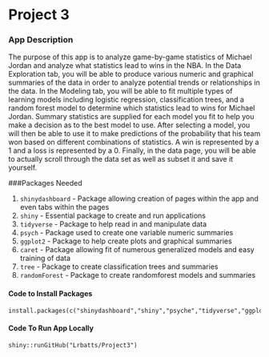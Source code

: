 # Project 3

### App Description
The purpose of this app is to analyze game-by-game statistics of Michael Jordan and analyze what statistics lead to wins in the NBA. In the Data Exploration tab, you will be able to produce various numeric and graphical summaries of the data in order to analyze potential trends or relationships in the data. In the Modeling tab, you will be able to fit multiple types of learning models including logistic regression, classification trees, and a random forest model to determine which statistics lead to wins for Michael Jordan. Summary statistics are supplied for each model you fit to help you make a decision as to the best model to use. After selecting a model, you will then be able to use it to make predictions of the probability that his team won based on different combinations of statistics. A win is represented by a 1 and a loss is represented by a 0. Finally, in the data page, you will be able to actually scroll through the data set as well as subset it and save it yourself.

###Packages Needed
1. `shinydashboard` - Package allowing creation of pages within the app and even tabs within the pages
2. `shiny` - Essential package to create and run applications
3. `tidyverse` - Package to help read in and manipulate data
4. `psych` - Package used to create one variable numeric summaries
5. `ggplot2` - Package to help create plots and graphical summaries
6. `caret` - Package allowing fit of numerous generalized models and easy training of data
7. `tree` - Package to create classification trees and summaries
8. `randomForest` - Package to create randomforest models and summaries

#### Code to Install Packages
```{r install, eval=FALSE}
install.packages(c("shinydashboard","shiny","psyche","tidyverse","ggplot2","caret","tree","randomForest"))
```

#### Code To Run App Locally
```{r install, eval=FALSE}
shiny::runGitHub("Lrbatts/Project3")
```